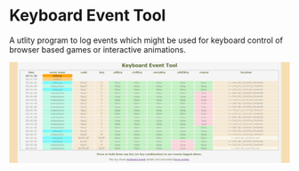 # Keyboard Event Tool

A utlity program to log events which might be used for keyboard control of browser based games or interactive animations.

<img src="screenshot.png"/>